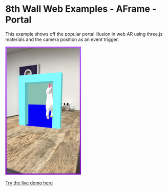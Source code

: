 # 8th Wall Web Examples - AFrame - Portal

This example shows off the popular portal illusion in web AR using three.js materials and the camera position as an event trigger.

![portal-screenshot](../../../images/screenshot-portal.jpg)

[Try the live demo here](https://templates.8thwall.app/portal-aframe)
